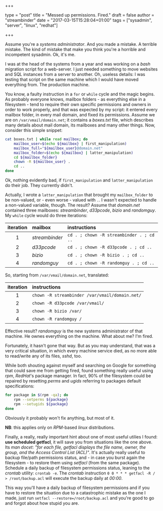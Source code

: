 +++

type = "post"
title = "Messed up permissions. Fired."
draft = false
author = "streambinder"
date = "2017-03-15T15:28:04+01:00"
tags = ["sysadmin", "server", "linux", "redhat"]

+++

Assume you're a *systems administrator*. And you made a mistake. A terrible mistake. The kind of mistake that make you think you're a horrible and incompetent sysadmin. Ok, it's me.

I was at the head of the systems from a year and was working on a *bash* migration script for a web-server. I just needed something to move websites and SQL instances from a server to another. Oh, useless details: I was testing that script on the same machine which I would have moved everything from. The production machine.

You know, a faulty instruction in a `for` or `while` cycle and the magic begins. As probably everyone knows, mailbox folders - as everything else in a filesystem - tend to require their own specific permissions and owners in order to work properly, and that was expected by my script: it entered every mailbox folder, in every mail domain, and fixed its permissions. Assume we are on `/var/vmail/domain.net`; it contains a *boxes.txt* file, which describes many details about mail domain, its mailboxes and many other things. Now, consider this simple snippet:

```bash
cat boxes.txt | while read mailbox; do
    mailbox_user=$(echo ${mailbox} | first_manipulation)
    mailbox_full="${mailbox_user}@domain.net"
    mailbox_folder=$(echo ${mailbox} | latter_manipulation)
    cd ${mailbox_folder}
    chown -R ${mailbox_user} .
    cd ..
done
```

Ok, nothing evidently bad, if `first_manipulation` and `latter_manipulation` do their job. They currently didn't.

Actually, I wrote a `latter_manipulation` that brought my `mailbox_folder` to be non-valued, or - even worse - valued with `.`. I wasn't expected to handle a non-valued variable, though. The result? Assume that *domain.net* contained three mailboxes: *streambinder*, *d33pcode*, *bizio* and *randomguy*. My `while` cycle would do three iterations:

iteration | mailbox         | instructions
:-------: | :-------------- | :----
1         | *streambinder*  | `cd . ; chown -R streambinder . ; cd ..`
2         | *d33pcode*      | `cd . ; chown -R d33pcode . ; cd ..`
3         | *bizio*         | `cd . ; chown -R bizio . ; cd ..`
4         | *randomguy*     | `cd . ; chown -R randomguy . ; cd ..`

 So, starting from `/var/vmail/domain.net`, translated:

iteration | instructions
:-------: | :---------------------------------------------
1         | `chown -R streambinder /var/vmail/domain.net/`
2         | `chown -R d33pcode /var/vmail/`
3         | `chown -R bizio /var/`
4         | `chown -R randomguy /`

Effective result? _randomguy_ is the new systems administrator of that machine. He ownes everything on the machine. What about me? I'm fired.

Fortunately, it hasn't gone that way. But as you may understand, that was a very critical situation, in which every machine service died, as no more able to read/write any of its files, _sshd_, too.

While both shouting against myself and searching on Google for something that could save me from getting fired, found something really useful using *rpm*, *RedHat*'s package manager.
In fact, 90% of the filesystem could be repaired by resetting *perms* and *ugids* referring to packages default specifications:
```bash
for package in $(rpm -qa); do
    rpm --setperms ${package}
    rpm --setugids ${package}
done
```

Obviously it probably won't fix anything, but most of it.

**NB**: this applies only on *RPM*-based *linux* distributions.

Finally, a really, really important hint about one of most useful utilies I found: **use scheduled getfacl**, it will save you from situations like the one above. Its *man* *docet*: *"for each file, getfacl displays the file name, owner, the group, and the Access Control List (ACL)"*. It's actually really useful to backup file/path permissions status, and - in case you burst again the filesystem - to restore them  using *setfacl* (from the same package). Schedule a daily backup of filesystem permissions status, leaning to the *crontab* utility: `crontab -e`. The *crontab* instruction `0 0 * * * getfacl -R / > /root/backup.acl` will execute the backup daily at *00:00*.

This way you'll have a daily backup of filesystem permissions and if you have to restore the situation due to a catastrophic mistake as the one I made, just run `setfacl --restore=/root/backup.acl` and you're good to go and forgot about how stupid you are.
